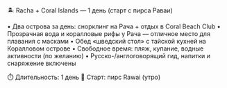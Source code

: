 🏝️ Racha + Coral Islands — 1 день (старт с пирса Раваи)

• Два острова за день: снорклинг на Рача + отдых в Coral Beach Club
• Прозрачная вода и коралловые рифы у Рача — отличное место для плавания с масками
• Обед «шведский стол» с тайской кухней на Коралловом острове
• Свободное время: пляж, купание, водные активности (по желанию)
• Русско-/англоговорящий гид, напитки и снаряжение включены

⏱️ Длительность: 1 день
📍 Старт: пирс Rawai (утро)
